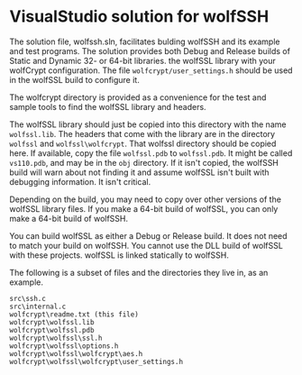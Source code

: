 VisualStudio solution for wolfSSH
=================================

The solution file, wolfssh.sln, facilitates bulding wolfSSH and its
example and test programs. The solution provides both Debug and Release
builds of Static and Dynamic 32- or 64-bit libraries.
the wolfSSL library with your wolfCrypt configuration. The file
`wolfcrypt/user_settings.h` should be used in the wolfSSL build to
configure it.

The wolfcrypt directory is provided as a convenience for the test and
sample tools to find the wolfSSL library and headers.

The wolfSSL library should just be copied into this directory with the
name `wolfssl.lib`. The headers that come with the library are in the
directory `wolfssl` and `wolfssl\wolfcrypt`. That wolfssl directory
should be copied here. If available, copy the file `wolfssl.pdb` to
`wolfssl.pdb`. It might be called `vs110.pdb`, and may be in the `obj`
directory. If it isn't copied, the wolfSSH build will warn about not
finding it and assume wolfSSL isn't built with debugging information.
It isn't critical.

Depending on the build, you may need to copy over other versions
of the wolfSSL library files. If you make a 64-bit build of wolfSSL,
you can only make a 64-bit build of wolfSSH.

You can build wolfSSL as either a Debug or Release build. It does not
need to match your build on wolfSSH. You cannot use the DLL build of
wolfSSL with these projects. wolfSSL is linked statically to wolfSSH.

The following is a subset of files and the directories they live in,
as an example.

    src\ssh.c
    src\internal.c
    wolfcrypt\readme.txt (this file)
    wolfcrypt\wolfssl.lib
    wolfcrypt\wolfssl.pdb
    wolfcrypt\wolfssl\ssl.h
    wolfcrypt\wolfssl\options.h
    wolfcrypt\wolfssl\wolfcrypt\aes.h
    wolfcrypt\wolfssl\wolfcrypt\user_settings.h
